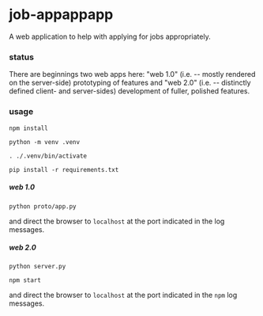 # job-appappapp

A web application to help with applying for jobs appropriately.

### status

There are beginnings two web apps here:  "web 1.0" (i.e. -- mostly rendered on the server-side) prototyping of features and "web 2.0" (i.e. -- distinctly defined client- and server-sides) development of fuller, polished features.

### usage

`npm install`

`python -m venv .venv`

`. ./.venv/bin/activate`

`pip install -r requirements.txt`

##### web 1.0

`python proto/app.py`

and direct the browser to `localhost` at the port indicated in the log messages.

##### web 2.0

`python server.py`

`npm start`

and direct the browser to `localhost` at the port indicated in the `npm` log messages.
